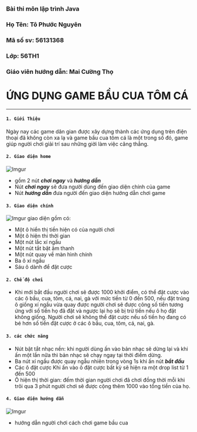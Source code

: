 ### Bài thi môn lập trình Java
### Họ Tên: Tô Phước Nguyên
### Mã số sv: 56131368 
### Lớp: 56TH1
### Giáo viên hướng dẫn: Mai Cường Thọ
# ỨNG DỤNG  GAME BẦU CUA TÔM CÁ
_____________________________________________________

#### `1. Giới Thiệu`
Ngày nay các game dân gian được xây dựng thành các ứng dụng trên điện thoại đã không còn xa lạ và game bầu cua tôm cá là một trong số đó, game giúp người chơi giải trí sau những giời làm việc căng thẳng.

#### `2. Giao diện home`
![Imgur](http://i.imgur.com/hlN4tsD.jpg)
* gồm 2 nút ***chơi ngay*** và ***hướng dẫn***
* Nút ***chơi ngay*** sẽ đưa người dùng đến giao diện chính của game
* Nút ***hướng dẫn*** đưa người đến giao diện hướng dẫn chơi game
#### `3. Giao diện chính`
![Imgur](http://i.imgur.com/Wy2gzdp.jpg)
giao diện gồm có:
* Một ô hiển thị tiền hiện có của người chơi
* Một ô hiện thi thời gian
* Một nút lắc xí ngầu
* Một nút tắt bật âm thanh
* Một nút quay về màn hình chính
* Ba ô xí ngầu
* Sáu ô dành để đặt cược

#### `2. Chế độ chơi` 
* Khi mới bắt đầu người chơi sẽ được 1000 khởi điểm, có thể đặt cược vào các ô bầu, cua, tôm, cá, nai, gà với mức tiền từ 0 đến 500, nếu đặt trúng ô giống xí ngầu vừa  quay được người chơi sẽ được công số tiền tương ứng với số tiền họ đã đặt và ngược lại họ sẽ bị trừ tiền nếu ô họ đặt không giống. Người chơi sẽ không thể đặt cược nếu số tiền họ đang có bé hơn số tiền đặt cược ở các ô bầu, cua, tôm, cá, nai, gà. 
#### `3. các chức năng`
* Nút bật tắt nhạc nền: khi người dùng ấn vào bản nhạc sẽ dừng lại và khi ấn một lần nữa thì bản nhạc sẽ chạy ngay tại thời điểm dừng. 
* Ba nút xí ngầu được quay ngẫu nhiên trong vòng 1s khi ấn nút ***bắt đầu***
* Các ô đặt cược Khi ấn vào ô đặt cược bất kỳ sẽ hiện ra một drop list từ 1 đến 500
* Ô hiện thị thời gian: đếm thời gian người chơi đã chơi đồng thời mỗi khi trôi qua 3 phút người chơi sẽ được cộng thêm 1000 vào tổng tiền của họ. 
#### `4. Giao diện hướng dẫn `
![Imgur](http://i.imgur.com/RmRPihl.jpg)
* hướng dẫn người chơi cách chơi game bầu cua
